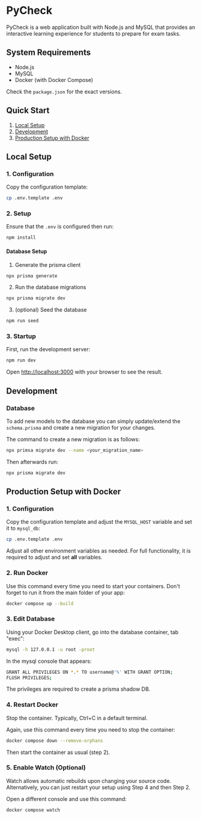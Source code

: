 # PyCheck

PyCheck is a web application built with Node.js and MySQL that provides an interactive learning experience for students to prepare for exam tasks.

## System Requirements

- Node.js
- MySQL
- Docker (with Docker Compose)

Check the `package.json` for the exact versions.

## Quick Start

1. [Local Setup](#local-setup)
2. [Development](#development)
3. [Production Setup with Docker](#production-setup-with-docker)

## Local Setup

### 1. Configuration

Copy the configuration template:

```bash
cp .env.template .env
```

### 2. Setup

Ensure that the `.env` is configured then run:

```bash
npm install
```

#### Database Setup

1. Generate the prisma client

```bash
npx prisma generate
```

2. Run the database migrations

```bash
npx prisma migrate dev
```

3. (optional) Seed the database

```bash
npm run seed
```

### 3. Startup

First, run the development server:

```bash
npm run dev
```

Open [http://localhost:3000](http://localhost:3000) with your browser to see the result.

## Development

### Database

To add new models to the database you can simply update/extend the `schema.prisma` and create a new migration for your changes.

The command to create a new migration is as follows:

```bash
npx primsa migrate dev --name <your_migration_name>
```

Then afterwards run:

```bash
npx prisma migrate dev
```

## Production Setup with Docker

### 1. Configuration

Copy the configuration template and adjust the `MYSQL_HOST` variable and set it to `mysql_db`:

```bash
cp .env.template .env
```

Adjust all other environment variables as needed. For full functionality, it is required to adjust and set **all** variables.

### 2. Run Docker

Use this command every time you need to start your containers. Don't forget to run it from the main folder of your app:

```bash
docker compose up --build
```

### 3. Edit Database

Using your Docker Desktop client, go into the database container, tab "exec":

```bash
mysql -h 127.0.0.1 -u root -proot
```

In the mysql console that appears:

```bash
GRANT ALL PRIVILEGES ON *.* TO username@'%' WITH GRANT OPTION;
FLUSH PRIVILEGES;
```

The privileges are required to create a prisma shadow DB.

### 4. Restart Docker

Stop the container. Typically, Ctrl+C in a default terminal.

Again, use this command every time you need to stop the container:

```bash
docker compose down --remove-orphans
```

Then start the container as usual (step 2).

### 5. Enable Watch (Optional)

Watch allows automatic rebuilds upon changing your source code. Alternatively, you can just restart your setup using Step 4 and then Step 2.

Open a different console and use this command:

```bash
docker compose watch
```
